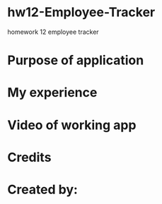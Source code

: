 # hw12-Employee-Tracker
homework 12 employee tracker 


# Purpose of application


# My experience 


# Video of working app


# Credits

# Created by:
